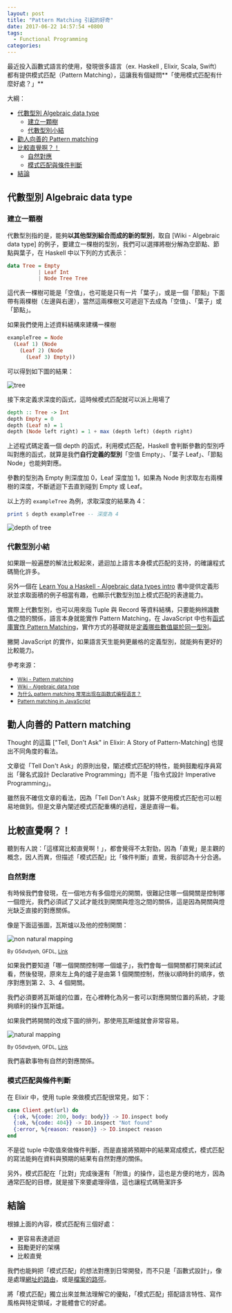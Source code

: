 ```yaml
---
layout: post
title: "Pattern Matching 引起的好奇"
date: 2017-06-22 14:57:54 +0800
tags:
  - Functional Programming
categories:
---
```


最近投入函數式語言的使用，發現很多語言（ex. Haskell , Elixir, Scala, Swift）都有提供模式匹配（Pattern Matching），這讓我有個疑問**「使用模式匹配有什麼好處？」**

<!--more-->

大綱：

<!-- TOC depthFrom:2 depthTo:6 withLinks:1 updateOnSave:1 orderedList:0 -->

- [代數型別 Algebraic data type](#代數型別-algebraic-data-type)
	- [建立一顆樹](#建立一顆樹)
	- [代數型別小結](#代數型別小結)
- [勸人向善的 Pattern matching](#勸人向善的-pattern-matching)
- [比較直覺啊？！](#比較直覺啊)
	- [自然對應](#自然對應)
	- [模式匹配與條件判斷](#模式匹配與條件判斷)
- [結論](#結論)

<!-- /TOC -->

## 代數型別 Algebraic data type

### 建立一顆樹

代數型別指的是，能夠**以其他型別組合而成的新的型別**，取自 [Wiki - Algebraic data type] 的例子，要建立一棵樹的型別，我們可以選擇將樹分解為空節點、節點與葉子，在 Haskell 中以下列的方式表示：

```hs
data Tree = Empty
          | Leaf Int
          | Node Tree Tree
```

這代表一棵樹可能是「空值」，也可能是只有一片「葉子」，或是一個「節點」下面帶有兩棵樹（左邊與右邊），當然這兩棵樹又可遞迴下去成為「空值」、「葉子」或「節點」。

如果我們使用上述資料結構來建構一棵樹

```hs
exampleTree = Node
  (Leaf 1) (Node
    (Leaf 2) (Node
      (Leaf 3) Empty))
```

可以得到如下圖的結果：

![tree](/images/pattern-matching/tree.png)

接下來定義求深度的函式，這時候模式匹配就可以派上用場了

```hs
depth :: Tree -> Int
depth Empty = 0
depth (Leaf n) = 1
depth (Node left right) = 1 + max (depth left) (depth right)
```

上述程式碼定義一個 depth 的函式，利用模式匹配，Haskell 會判斷參數的型別呼叫對應的函式，就算是我們**自行定義的型別**「空值 Empty」、「葉子 Leaf」、「節點 Node」也能夠對應。

參數的型別為 Empty 則深度加 0，Leaf 深度加 1，如果為 Node 則求取左右兩棵樹的深度，不斷遞迴下去直到碰到 Empty 或 Leaf。

以上方的 `exampleTree` 為例，求取深度的結果為 4：

```hs
print $ depth exampleTree -- 深度為 4
```

![depth of tree](/images/pattern-matching/tree-depth.png)

### 代數型別小結

如果跟一般遍歷的解法比較起來，遞迴加上語言本身模式匹配的支持，的確讓程式碼簡化許多。

另外一個在 [Learn You a Haskell - Algebraic data types intro] 書中提供定義形狀並求取面積的例子相當有趣，也顯示代數型別加上模式匹配的表達能力。

實際上代數型別，也可以用來指 Tuple 與 Record 等資料結構，只要能夠辨識數值之間的關係，語言本身就能實作 Pattern Matching，在 JavaScript 中也有[函式庫實作 Pattern Matching](https://github.com/bramstein/funcy)，實作方式的基礎就是[定義哪些數值屬於同一型別](https://github.com/bramstein/funcy/blob/master/lib/type.js)。

撇開 JavaScript 的實作，如果語言天生能夠更嚴格的定義型別，就能夠有更好的比較能力。

參考來源：
- <small>[Wiki - Pattern matching](https://en.wikipedia.org/wiki/Pattern_matching)</small>
- <small>[Wiki - Algebraic data type](https://en.wikipedia.org/wiki/Algebraic_data_type)</small>
- <small>[为什么 pattern matching 常常出现在函数式编程语言？](https://www.zhihu.com/question/22344888)</small>
- <small>[Pattern matching in JavaScript](https://www.bramstein.com/writing/pattern-matching.html)</small>

## 勸人向善的 Pattern matching

Thought 的這篇 ["Tell, Don't Ask" in Elixir: A Story of Pattern-Matching] 也提出不同角度的看法。

文章從「Tell Don't Ask」的原則出發，闡述模式匹配的特性，能夠鼓勵程序員寫出「聲名式設計 Declarative Programming」而不是「指令式設計 Imperative Programming」。

雖然我不確信文章的看法，因為「Tell Don't Ask」就算不使用模式匹配也可以輕易地做到。但是文章內闡述模式匹配重構的過程，還是直得一看。

## 比較直覺啊？！

聽到有人說：「這樣寫比較直覺啊！」，都會覺得不太對勁，因為「直覺」是主觀的概念，因人而異，但描述「模式匹配」比「條件判斷」直覺，我卻認為十分合適。

### 自然對應

有時候我們會發現，在一個地方有多個燈光的開關，很難記住哪一個開關是控制哪一個燈光，我們必須試了又試才能找到開關與燈泡之間的關係，這是因為開關與燈光缺乏直接的對應關係。

像是下面這張圖，瓦斯爐以及他的控制開關：

![non natural mapping](/images/pattern-matching/Old-style-kitchen-stove.jpg)

<small>By G5dvdyeh, GFDL, [Link](https://commons.wikimedia.org/w/index.php?curid=22521173)</small>

如果我們要知道「哪一個開關控制哪一個爐子」，我們會每一個開關都打開來試試看，然後發現，原來左上角的爐子是由第 1 個開關控制，然後以順時針的順序，依序對應到第 2、3、4 個開關。

我們必須要將瓦斯爐的位置，在心裡轉化為另一套可以對應開關位置的系統，才能夠順利的操作瓦斯爐。

如果我們將開關的改成下圖的排列，那使用瓦斯爐就會非常容易。

![natural mapping](/images/pattern-matching/Stove-square.jpg)

<small>By G5dvdyeh, GFDL, [Link](https://commons.wikimedia.org/w/index.php?curid=9054844)</small>

我們喜歡事物有自然的對應關係。

### 模式匹配與條件判斷

在 Elixir 中，使用 tuple 來做模式匹配很常見，如下：

```elixir
case Client.get(url) do
  {:ok, %{code: 200, body: body}} -> IO.inspect body
  {:ok, %{code: 404}} -> IO.inspect "Not found"
  {:error, %{reason: reason}} -> IO.inspect reason
end
```

不是從 tuple 中取值來做條件判斷，而是直接將預期中的結果寫成模式，模式匹配的寫法能夠在資料與預期的結果有自然對應的關係。

另外，模式匹配在「比對」完成後還有「附值」的操作，這也是方便的地方，因為通常匹配的目標，就是接下來要處理得值，這也讓程式碼簡潔許多

## 結論

根據上面的內容，模式匹配有三個好處：

- 更容易表達遞迴
- 鼓勵更好的架構
- 比較直覺

我們也能夠把「模式匹配」的想法對應到日常開發，而不只是「函數式設計」，像是處理[網址的路由](https://github.com/sinatra/mustermann)，或是[檔案的路徑](https://en.wikipedia.org/wiki/Glob_(programming))。

將「模式匹配」獨立出來並無法理解它的優點，「模式匹配」搭配語言特性、寫作風格與特定領域，才能體會它的好處。



[Learn You a Haskell - Algebraic data types intro]: http://learnyouahaskell.com/making-our-own-types-and-typeclasses#algebraic-data-types
